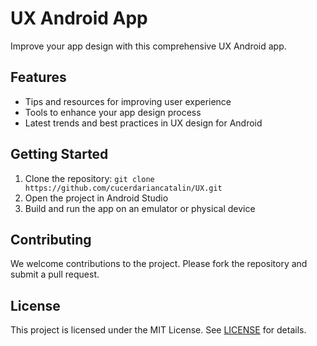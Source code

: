 # UX Android App

Improve your app design with this comprehensive UX Android app.

## Features
- Tips and resources for improving user experience
- Tools to enhance your app design process
- Latest trends and best practices in UX design for Android

## Getting Started
1. Clone the repository: `git clone https://github.com/cucerdariancatalin/UX.git`
2. Open the project in Android Studio
3. Build and run the app on an emulator or physical device

## Contributing
We welcome contributions to the project. Please fork the repository and submit a pull request.

## License
This project is licensed under the MIT License. See [LICENSE](LICENSE) for details.
